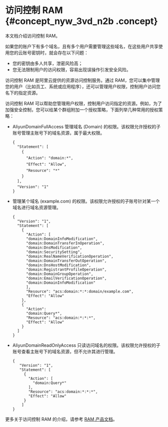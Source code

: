 # 访问控制 RAM {#concept_nyw_3vd_n2b .concept}

本文档介绍访问控制 RAM。

如果您的账户下有多个域名，且有多个用户需要管理这些域名，在这些用户共享使用您的云账号密钥时，就会存在以下问题：

-   您的密钥由多人共享，泄密风险高；
-   您无法限制用户的访问权限，容易出现误操作引发安全风险。

访问控制 RAM 是阿里云提供的资源访问控制服务。通过 RAM，您可以集中管理您的用户（比如员工、系统或应用程序），还可以管理用户权限，控制用户访问您名下的指定资源。

访问控制 RAM 可以帮助您管理用户权限，控制用户访问指定的资源。例如，为了加强安全控制，您可以给某个群组附加一个授权策略，下面列举几种常用的授权策略：

-   AliyunDomainFullAccess 管理域名 \(Domain\) 的权限。该权限允许授权的子账号管理主账号下的域名资源，属于最大权限。

    ```
    {
      "Statement": [
        {
          "Action": "domain:*",
          "Effect": "Allow",
          "Resource": "*"
        }
      ],
      "Version": "1"
    }
    ```

-   管理某个域名 \(example.com\) 的权限。该权限允许授权的子账号针对某一个域名进行域名资源管理。

    ```
    {
      "Version": "1",
      "Statement": [
        {
          "Action": [
          "domain:DomainInfoModification",
          "domain:DomainTransferInOperation",
          "domain:DnsModification",
          "domain:SecuritySetting",
          "domain:RealNameVerificationOperation",
          "domain:DomainTransferOutOperation",
          "domain:DnsHostModification",
          "domain:RegistrantProfileOperation",
          "domain:DomainGroupOperation",
          "domain:EmailVerificationOperation",
          "domain:DomainInfoModification"
          ],
          "Resource": "acs:domain:*:*:domain/example.com",
          "Effect": "Allow"
        },
        {
          "Action":
          "domain:Query*",
          "Resource": "acs:domain:*:*:*",
          "Effect": "Allow"
        }
      ]
    }
    ```

-   AliyunDomainReadOnlyAccess 只读访问域名的权限。该权限允许授权的子账号查看主账号下的域名资源，但不允许其进行管理。

    ```
    {
       "Version": "1",
       "Statement": [
         {
           "Action": [
             "domain:Query*"
           ],
           "Resource": "acs:domain:*:*:*",
           "Effect": "Allow"
         }
        ]
    }
    ```


更多关于访问控制 RAM 的介绍，请参考 [RAM 产品文档](https://www.alibabacloud.com/help/zh/product/28625.htm)。


